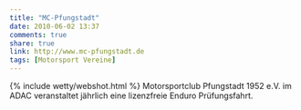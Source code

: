 ```yaml
---
title: "MC-Pfungstadt"
date: 2010-06-02 13:37
comments: true
share: true
link: http://www.mc-pfungstadt.de
tags: [Motorsport Vereine]
---
```

{% include wetty/webshot.html %} Motorsportclub Pfungstadt 1952 e.V. im ADAC veranstaltet jährlich eine lizenzfreie Enduro Prüfungsfahrt.
